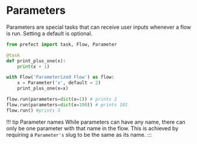# Parameters

Parameters are special tasks that can receive user inputs whenever a flow is run. Setting a default is optional. 

```python
from prefect import task, Flow, Parameter

@task
def print_plus_one(x):
    print(x + 1)

with Flow('Parameterized Flow') as flow:
    x = Parameter('x', default = 2)
    print_plus_one(x=x)

flow.run(parameters=dict(x=1)) # prints 2
flow.run(parameters=dict(x=100)) # prints 101
flow.run() #prints 3
```

!!! tip Parameter names
    While parameters can have any name, there can only be one parameter with that name in the flow. This is achieved by requiring a `Parameter's` slug to be the same as its name.
:::
